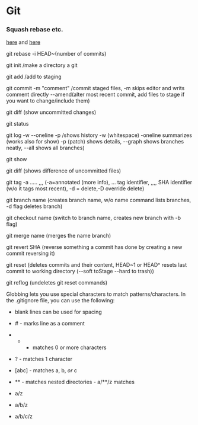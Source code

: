 # Git

### Squash rebase etc.
[here](https://thoughtbot.com/blog/git-interactive-rebase-squash-amend-rewriting-history) and [here](https://blog.carbonfive.com/always-squash-and-rebase-your-git-commits/) 

git rebase -i HEAD~(number of commits)


git init /make a directory a git

git add /add to staging

git commit -m "comment" /commit staged files, -m skips editor and writs comment directly --amend(alter most recent commit, add files to stage if you want to change/include them)

git diff (show uncommitted changes)

 

git status

git log -w --oneline -p /shows history -w (whitespace) -oneline summarizes (works also for show) -p (patch) shows details, --graph shows branches neatly, --all shows all branches)

  

git show

git diff (shows difference of uncommitted files)

  

git tag -a ….. ,,, (-a=annotated (more info), … tag identifier, ,,,, SHA identifier (w/o it tags most recent), -d = delete,-D override delete)

  

git branch name (creates branch name, w/o name command lists branches, -d flag deletes branch)

git checkout name (switch to branch name, creates new branch with -b flag)

git merge name (merges the name branch)

  

git revert SHA (reverse something a commit has done by creating a new commit reversing it)

git reset (deletes commits and their content, HEAD~1 or HEAD^ resets last commit to working directory (--soft toStage --hard to trash))

git reflog (undeletes git reset commands)

  
  
  

Globbing lets you use special characters to match patterns/characters. In the .gitignore file, you can use the following:

-   blank lines can be used for spacing
    
-   \# - marks line as a comment
    
-   * - matches 0 or more characters
    
-   ? - matches 1 character
    
-   [abc] - matches a, b, _or_ c
    
-   ** - matches nested directories - a/**/z matches
    

-   a/z
    
-   a/b/z
    
-   a/b/c/z
<!--stackedit_data:
eyJoaXN0b3J5IjpbMjQwNDczNzI4LDQwODY2MTU1NF19
-->